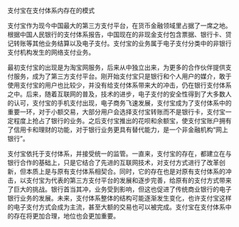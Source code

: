 支付宝在支付体系内存在的模式

支付宝作为现今中国最大的第三方支付平台，在货币金融领域里占据了一席之地。根据中国人民银行的支付体系报告，中国现在的非现金支付包含票据、银行卡、贷记转账等其他业务结算以及电子支付。支付宝的业务属于电子支付分类中的非银行支付机构发生的网络支付业务。

最初支付宝的出现是为淘宝网服务，后来从中独立出来，为更多的合作伙伴提供支付服务，成为了第三方支付平台。刚开始支付宝只是银行和个人用户的媒介，敢于使用支付宝的用户也比较少，并没有给支付体系带来大的冲击，仍在银行支付体系之中。后来，随着互联网的普及，技术的进步，电子支付的安全性得到了大多数人的认可，支付宝的手机支付出现，电子商务飞速发展，支付宝成为了支付体系中的重要一环，对于小额交易，大部分用户会选择支付宝转账而不是银行卡，支付宝一定程度上抢占了银行的业务。之后支付宝推出的花呗和余额宝，使支付宝账户拥有了信用卡和理财的功能，对于银行业务更具有替代能力，是一个非金融机构“网上银行”。

支付宝依托于支付体系，并接受统一的监管。一直来，支付宝的存在，都建立在与银行合作的基础上，只是它结合了先进的互联网技术，对支付方式进行了改革创新，但本质上是与原有支付体系相契合。同时，它的存在也是对原有支付体系的冲击，以支付宝为代表的第三方支付平台的发展和逐步完善，给原有的支付方式带来了巨大的挑战。银行首当其冲，业务受到影响，但这也促进了传统商业银行的电子银行业务的发展。未来，支付体系整体的结构可能逐渐发生变化，也许支付宝这样的电子支付方式会成为主流，甚至大额的交易也可以被完成。支付宝在支付体系中的存在将更加合理，地位也会更加重要。
